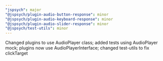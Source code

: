 ```yaml
---
"jspsych": major
"@jspsych/plugin-audio-button-response": minor
"@jspsych/plugin-audio-keyboard-response": minor
"@jspsych/plugin-audio-slider-response": minor
"@jspsych/test-utils": minor
---
```


Changed plugins to use AudioPlayer class; added tests using AudioPlayer mock; plugins now use AudioPlayerInterface; changed test-utils to fix clickTarget
